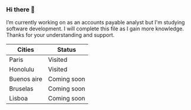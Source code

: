 ### Hi there 👋

I’m currently working on as an accounts payable analyst but I'm studying software development. 
I will complete this file as I gain more knowledge.
Thanks for your understanding and support. 

| Cities    | Status     |
|-----------|------------|
|Paris      | Visited    |
|Honolulu   | Visited    |
|Buenos aire| Coming soon|
|Bruselas   | Coming soon|
|Lisboa     | Coming soon|

